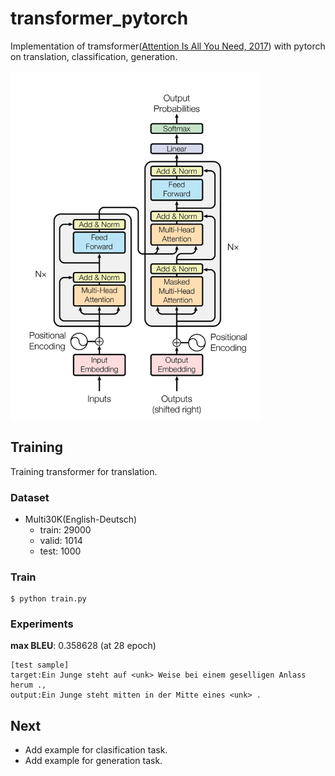 # transformer_pytorch

Implementation of tramsformer([Attention Is All You Need, 2017](https://arxiv.org/abs/1706.03762)) with pytorch on translation, classification, generation.

<img src="resources/image.png" alt="transformer structure" width="400">

## Training
Training transformer for translation.

### Dataset

- Multi30K(English-Deutsch)
    - train: 29000
    - valid: 1014
    - test: 1000

### Train

```
$ python train.py
```

### Experiments

**max BLEU**: 0.358628 (at 28 epoch)
```
[test sample]
target:Ein Junge steht auf <unk> Weise bei einem geselligen Anlass herum ., 
output:Ein Junge steht mitten in der Mitte eines <unk> .
```

## Next
- Add example for clasification task.
- Add example for generation task.


